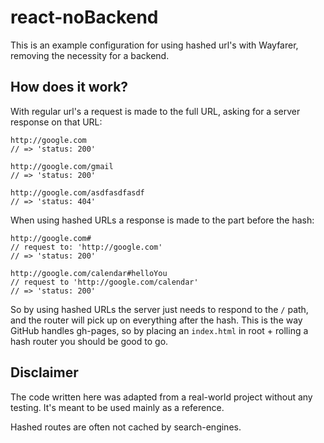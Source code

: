 # react-noBackend

This is an example configuration for using hashed url's with Wayfarer, removing
the necessity for a backend.

## How does it work?

With regular url's a request is made to the full URL, asking for a server
response on that URL:
```
http://google.com
// => 'status: 200'

http://google.com/gmail
// => 'status: 200'

http://google.com/asdfasdfasdf
// => 'status: 404'
```

When using hashed URLs a response is made to the part before the hash:
```
http://google.com#
// request to: 'http://google.com'
// => 'status: 200'

http://google.com/calendar#helloYou
// request to 'http://google.com/calendar'
// => 'status: 200'
```

So by using hashed URLs the server just needs to respond to the `/` path,
and the router will pick up on everything after the hash. This is the way GitHub
handles gh-pages, so by placing an `index.html` in root + rolling a hash router
you should be good to go.

## Disclaimer
The code written here was adapted from a real-world project without any testing.
It's meant to be used mainly as a reference.

Hashed routes are often not cached by search-engines.
